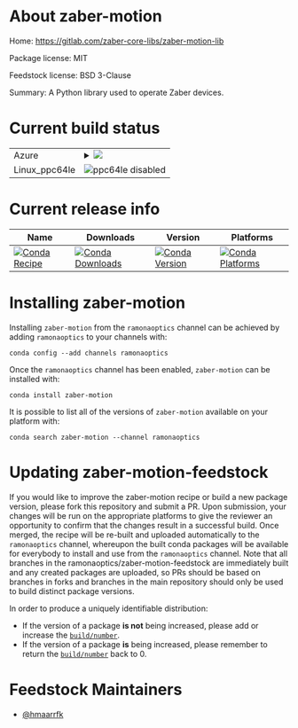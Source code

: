 About zaber-motion
==================

Home: https://gitlab.com/zaber-core-libs/zaber-motion-lib

Package license: MIT

Feedstock license: BSD 3-Clause

Summary: A Python library used to operate Zaber devices.



Current build status
====================


<table>
    
  <tr>
    <td>Azure</td>
    <td>
      <details>
        <summary>
          <a href="https://dev.azure.com/ramonaoptics/feedstock-builds/_build/latest?definitionId=15&branchName=master">
            <img src="https://dev.azure.com/ramonaoptics/feedstock-builds/_apis/build/status/zaber-motion-feedstock?branchName=master">
          </a>
        </summary>
        <table>
          <thead><tr><th>Variant</th><th>Status</th></tr></thead>
          <tbody><tr>
              <td>linux_python3.6</td>
              <td>
                <a href="https://dev.azure.com/ramonaoptics/feedstock-builds/_build/latest?definitionId=15&branchName=master">
                  <img src="https://dev.azure.com/ramonaoptics/feedstock-builds/_apis/build/status/zaber-motion-feedstock?branchName=master&jobName=linux&configuration=linux_python3.6" alt="variant">
                </a>
              </td>
            </tr><tr>
              <td>linux_python3.7</td>
              <td>
                <a href="https://dev.azure.com/ramonaoptics/feedstock-builds/_build/latest?definitionId=15&branchName=master">
                  <img src="https://dev.azure.com/ramonaoptics/feedstock-builds/_apis/build/status/zaber-motion-feedstock?branchName=master&jobName=linux&configuration=linux_python3.7" alt="variant">
                </a>
              </td>
            </tr><tr>
              <td>osx_python3.6</td>
              <td>
                <a href="https://dev.azure.com/ramonaoptics/feedstock-builds/_build/latest?definitionId=15&branchName=master">
                  <img src="https://dev.azure.com/ramonaoptics/feedstock-builds/_apis/build/status/zaber-motion-feedstock?branchName=master&jobName=osx&configuration=osx_python3.6" alt="variant">
                </a>
              </td>
            </tr><tr>
              <td>osx_python3.7</td>
              <td>
                <a href="https://dev.azure.com/ramonaoptics/feedstock-builds/_build/latest?definitionId=15&branchName=master">
                  <img src="https://dev.azure.com/ramonaoptics/feedstock-builds/_apis/build/status/zaber-motion-feedstock?branchName=master&jobName=osx&configuration=osx_python3.7" alt="variant">
                </a>
              </td>
            </tr><tr>
              <td>win_python3.6</td>
              <td>
                <a href="https://dev.azure.com/ramonaoptics/feedstock-builds/_build/latest?definitionId=15&branchName=master">
                  <img src="https://dev.azure.com/ramonaoptics/feedstock-builds/_apis/build/status/zaber-motion-feedstock?branchName=master&jobName=win&configuration=win_python3.6" alt="variant">
                </a>
              </td>
            </tr><tr>
              <td>win_python3.7</td>
              <td>
                <a href="https://dev.azure.com/ramonaoptics/feedstock-builds/_build/latest?definitionId=15&branchName=master">
                  <img src="https://dev.azure.com/ramonaoptics/feedstock-builds/_apis/build/status/zaber-motion-feedstock?branchName=master&jobName=win&configuration=win_python3.7" alt="variant">
                </a>
              </td>
            </tr>
          </tbody>
        </table>
      </details>
    </td>
  </tr>
  <tr>
    <td>Linux_ppc64le</td>
    <td>
      <img src="https://img.shields.io/badge/ppc64le-disabled-lightgrey.svg" alt="ppc64le disabled">
    </td>
  </tr>
</table>

Current release info
====================

| Name | Downloads | Version | Platforms |
| --- | --- | --- | --- |
| [![Conda Recipe](https://img.shields.io/badge/recipe-zaber--motion-green.svg)](https://anaconda.org/ramonaoptics/zaber-motion) | [![Conda Downloads](https://img.shields.io/conda/dn/ramonaoptics/zaber-motion.svg)](https://anaconda.org/ramonaoptics/zaber-motion) | [![Conda Version](https://img.shields.io/conda/vn/ramonaoptics/zaber-motion.svg)](https://anaconda.org/ramonaoptics/zaber-motion) | [![Conda Platforms](https://img.shields.io/conda/pn/ramonaoptics/zaber-motion.svg)](https://anaconda.org/ramonaoptics/zaber-motion) |

Installing zaber-motion
=======================

Installing `zaber-motion` from the `ramonaoptics` channel can be achieved by adding `ramonaoptics` to your channels with:

```
conda config --add channels ramonaoptics
```

Once the `ramonaoptics` channel has been enabled, `zaber-motion` can be installed with:

```
conda install zaber-motion
```

It is possible to list all of the versions of `zaber-motion` available on your platform with:

```
conda search zaber-motion --channel ramonaoptics
```




Updating zaber-motion-feedstock
===============================

If you would like to improve the zaber-motion recipe or build a new
package version, please fork this repository and submit a PR. Upon submission,
your changes will be run on the appropriate platforms to give the reviewer an
opportunity to confirm that the changes result in a successful build. Once
merged, the recipe will be re-built and uploaded automatically to the
`ramonaoptics` channel, whereupon the built conda packages will be available for
everybody to install and use from the `ramonaoptics` channel.
Note that all branches in the ramonaoptics/zaber-motion-feedstock are
immediately built and any created packages are uploaded, so PRs should be based
on branches in forks and branches in the main repository should only be used to
build distinct package versions.

In order to produce a uniquely identifiable distribution:
 * If the version of a package **is not** being increased, please add or increase
   the [``build/number``](https://conda.io/docs/user-guide/tasks/build-packages/define-metadata.html#build-number-and-string).
 * If the version of a package **is** being increased, please remember to return
   the [``build/number``](https://conda.io/docs/user-guide/tasks/build-packages/define-metadata.html#build-number-and-string)
   back to 0.

Feedstock Maintainers
=====================

* [@hmaarrfk](https://github.com/hmaarrfk/)

